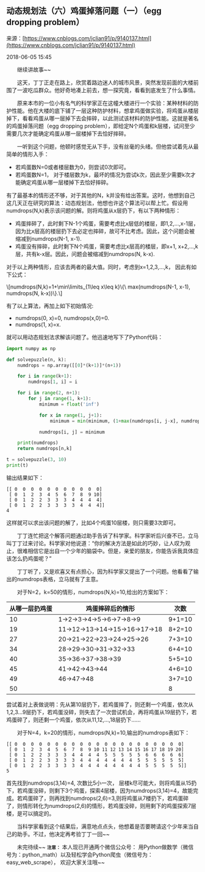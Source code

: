 <script type="text/javascript" src="http://localhost/MathJax/latest.js?config=default"></script>

## 动态规划法（六）鸡蛋掉落问题（一）（egg dropping problem）

来源：[https://www.cnblogs.com/jclian91/p/9140137.html](https://www.cnblogs.com/jclian91/p/9140137.html)

2018-06-05 15:45

  继续讲故事~~

  这天，丁丁正走在路上，欣赏着路边迷人的城市风景，突然发现前面的大楼前围了一波吃瓜群众。他好奇地凑上前去，想一探究竟，看看到底发生了什么事情。

  原来本市的一位小有名气的科学家正在这幢大楼进行一个实验：某种材料的防护性能。他在大楼的底下铺了一层这种防护材料，想拿鸡蛋做实验，将鸡蛋从楼层掉下，看看鸡蛋从哪一层掉下去会摔碎，以此测试该材料的防护性能。这就是著名的鸡蛋掉落问题（egg dropping problem），即给定N个鸡蛋和k层楼，试问至少需要几次才能确定鸡蛋从哪一层楼掉下去恰好摔碎。

  一听到这个问题，他顿时感觉无从下手，没有丝毫的头绪。但他尝试着先从最简单的情形入手：


* 若鸡蛋数N=0或者楼层数为0，则尝试0次即可。
* 若鸡蛋数N=1， 对于楼层数为k，最坏的情况为尝试k次，因此至少需要k次才能确定鸡蛋从哪一层楼掉下去恰好摔碎。


有了最基本的情形还不够，对于其他的N，k并没有给出答案。这时，他想到自己这几天正在研究的算法：动态规划法，他想也许这个算法可以帮上忙。假设用numdrops(N,k)表示该问题的解。则将鸡蛋从x层扔下，有以下两种情形：


* 鸡蛋摔碎了，此时剩下N-1个鸡蛋，需要考虑比x层低的楼层，即1,2,...,x-1层，因为比x层高的楼层扔下去必定也摔碎，故可不比考虑。因此，这个问题会被缩减到numdrops(N-1, x-1).
* 鸡蛋没有摔碎，此时剩下N个鸡蛋，需要考虑比x层高的楼层，即x+1, x+2,...,k层，共有k-x层。因此，问题会被缩减到numdrops(N, k-x).


对于以上两种情形，应该去两者的最大值。同时，考虑到x=1,2,3,...,k， 因此有如下公式：

\\[numdrops(N,k)=1+\min\limits_{1\leq x\leq k}\\{\ max(numdrops(N-1, x-1), numdrops(N, k-x))\\}.\\]

有了以上算法，再加上如下初始情况:


* numdrops(0, x)=0, numdrops(x,0)=0.
* numdrops(1, x)=x.


就可以用动态规划法求解该问题了。他迅速地写下了Python代码：

```python
import numpy as np

def solvepuzzle(n, k):
    numdrops = np.array([[0]*(k+1)]*(n+1))

    for i in range(k+1):
        numdrops[1, i] = i

    for i in range(2, n+1):
        for j in range(1, k+1):
            minimum = float('inf')

            for x in range(1, j+1):
                minimum = min(minimum, (1+max(numdrops[i, j-x], numdrops[i-1, x-1])))

            numdrops[i, j] = minimum

    print(numdrops)
    return numdrops[n,k]

t = solvepuzzle(3, 10)
print(t)
```

输出结果如下：

```
[[ 0  0  0  0  0  0  0  0  0  0  0]
 [ 0  1  2  3  4  5  6  7  8  9 10]
 [ 0  1  2  2  3  3  3  4  4  4  4]
 [ 0  1  2  2  3  3  3  3  4  4  4]]
4
```

这样就可以求出该问题的解了，比如4个鸡蛋10层楼，则只需要3次即可。

  丁丁连忙把这个解答问题通过助手告诉了科学家。科学家听后兴奋不已，立马叫丁丁过来讨论。科学家对他说道：“你的解决方法是如此的巧妙，让人叹为观止，很难相信它是出自一个少年的脑袋中。但是，亲爱的朋友，你能告诉我具体应该怎么扔鸡蛋呢？”

  丁丁听了，又是欢喜又有点担心，因为科学家又提出了一个问题。他看看了输出的numdrops表格，立马就有了主意。

  对于N=2，k=50的情形，numdrops(N,k)=10,给出的方案如下：

| 从哪一层扔鸡蛋 | 鸡蛋摔碎后的情形 | 次数 |
|-|-|-|
| 10 | 1->2->3->4->5->6->7->8->9 | 9+1=10 |
| 19 | 11->12->13->14->15->16->17->18 | 8+2=10 |
| 27 | 20->21->22->23->24->25->26 | 7+3=10 |
| 34 | 28->29->30->31->32->33 | 6+4=10 |
| 40 | 35->36->37->38->39 | 5+5=10 |
| 45 | 41->42->43->44 | 4+6=10 |
| 49 | 46->47->48 | 3+7=10 |
| 50 |  | 8 |


尝试着对上表做说明：先从第10层扔下，若鸡蛋摔了，则还剩一个鸡蛋，依次从1,2,3...9层扔下，若鸡蛋没碎，则失去了一次尝试机会，再将鸡蛋从19层扔下，若鸡蛋碎了，则还剩一个鸡蛋，依次从11,12,...,18层扔下......

  对于N=4，k=20的情形，numdrops(N,k)=10,输出的numdrops表如下：

```
[[ 0  0  0  0  0  0  0  0  0  0  0  0  0  0  0  0  0  0  0  0  0]
 [ 0  1  2  3  4  5  6  7  8  9 10 11 12 13 14 15 16 17 18 19 20]
 [ 0  1  2  2  3  3  3  4  4  4  4  5  5  5  5  5  6  6  6  6  6]
 [ 0  1  2  2  3  3  3  3  4  4  4  4  4  4  4  5  5  5  5  5  5]
 [ 0  1  2  2  3  3  3  3  4  4  4  4  4  4  4  4  5  5  5  5  5]]
5
```

首先找到numdrops(3,14)=4, 次数比5小一次， 层楼k尽可能大，则将鸡蛋从15扔下，若鸡蛋没碎，则剩下3个鸡蛋，探索4层楼，因为numdrops(3,14)=4，故能完成。若鸡蛋碎了，则再找到numdrops(2,6)=3,则将鸡蛋从7楼扔下，若鸡蛋碎了，则情形转化为numdrops(2,6)的情形，若鸡蛋没碎，则用剩下的鸡蛋探索7层楼，是可以搞定的。

  当科学家看到这个结果后，满意地点点头，他想着是否要聘请这个少年来当自己的助手。不过，他决定再考验丁丁一回~~

  未完待续~~
 **` 注意： `** 本人现已开通两个微信公众号： 用Python做数学（微信号为：python_math）以及轻松学会Python爬虫（微信号为：easy_web_scrape）， 欢迎大家关注哦~~
